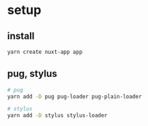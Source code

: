 # setup

## install

```sh
yarn create nuxt-app app
```

## pug, stylus

```sh
# pug
yarn add -D pug pug-loader pug-plain-loader

# stylus
yarn add -D stylus stylus-loader

```
